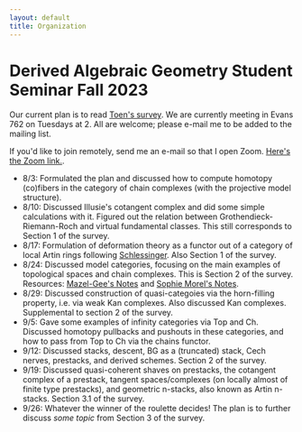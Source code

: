 ```yaml
---
layout: default
title: Organization
---
```


# Derived Algebraic Geometry Student Seminar Fall 2023

Our current plan is to read [Toen's survey](https://arxiv.org/abs/1401.1044). We are currently meeting in Evans 762 on Tuesdays at 2. All are welcome; please e-mail me to be added to the mailing list.

If you'd like to join remotely, send me an e-mail so that I open Zoom. [Here's the Zoom link.](https://berkeley.zoom.us/j/8271009900).

* 8/3: Formulated the plan and discussed how to compute homotopy (co)fibers in the category of chain complexes (with the projective model structure).
* 8/10: Discussed Illusie's cotangent complex and did some simple calculations with it. Figured out the relation between Grothendieck-Riemann-Roch and virtual fundamental classes. This still corresponds to Section 1 of the survey.
* 8/17: Formulation of deformation theory as a functor out of a category of local Artin rings following [Schlessinger](https://www.jstor.org/stable/1994967). Also Section 1 of the survey.
* 8/24: Discussed model categories, focusing on the main examples of topological spaces and chain complexes. This is Section 2 of the survey. Resources: [Mazel-Gee's Notes](https://etale.site/teaching/s23-128/math-128-s23-lecture-notes.pdf) and [Sophie Morel's Notes](https://web.math.princeton.edu/~smorel/notes540.pdf).
* 8/29: Discussed construction of quasi-categoies via the horn-filling property, i.e. via weak Kan complexes. Also discussed Kan complexes. Supplemental to section 2 of the survey.
* 9/5: Gave some examples of infinity categories via Top and Ch. Discussed homotopy pullbacks and pushouts in these categories, and how to pass from Top to Ch via the chains functor.
* 9/12: Discussed stacks, descent, BG as a (truncated) stack, Cech nerves, prestacks, and derived schemes. Section 2 of the survey.
* 9/19: Discussed quasi-coherent shaves on prestacks, the cotangent complex of a prestack, tangent spaces/complexes (on locally almost of finite type prestacks), and geometric n-stacks, also known as Artin n-stacks. Section 3.1 of the survey.
* 9/26: Whatever the winner of the roulette decides! The plan is to further discuss <em>some topic</em> from Section 3 of the survey.
